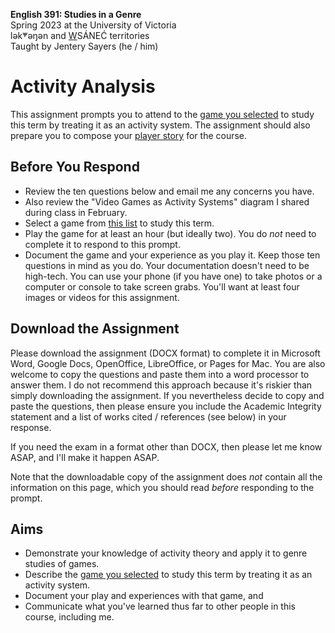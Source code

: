**English 391: Studies in a Genre**          
Spring 2023 at the University of Victoria  
lək̓ʷəŋən and <u>W</u>SÁNEĆ territories     
Taught by Jentery Sayers (he / him)      

# Activity Analysis

This assignment prompts you to attend to the [game you selected](https://docs.google.com/spreadsheets/d/1C6maql6wsx51M6B5YLhgS8cDdqwJXTajUE8Kv5McgLw/edit#gid=0) to study this term by treating it as an activity system. The assignment should also prepare you to compose your [player story](final.html) for the course. 

## Before You Respond

* Review the ten questions below and email me any concerns you have. 
* Also review the "Video Games as Activity Systems" diagram I shared during class in February. 
* Select a game from [this list](https://docs.google.com/spreadsheets/d/1C6maql6wsx51M6B5YLhgS8cDdqwJXTajUE8Kv5McgLw/edit#gid=0) to study this term. 
* Play the game for at least an hour (but ideally two). You do *not* need to complete it to respond to this prompt. 
* Document the game and your experience as you play it. Keep those ten questions in mind as you do. Your documentation doesn't need to be high-tech. You can use your phone (if you have one) to take photos or a computer or console to take screen grabs. You'll want at least four images or videos for this assignment.  

## Download the Assignment

Please download the assignment (DOCX format) to complete it in Microsoft Word, Google Docs, OpenOffice, LibreOffice, or Pages for Mac. You are also welcome to copy the questions and paste them into a word processor to answer them. I do not recommend this approach because it's riskier than simply downloading the assignment. If you nevertheless decide to copy and paste the questions, then please ensure you include the Academic Integrity statement and a list of works cited / references (see below) in your response. 

If you need the exam in a format other than DOCX, then please let me know ASAP, and I'll make it happen ASAP. 

Note that the downloadable copy of the assignment does *not* contain all the information on this page, which you should read *before* responding to the prompt.  

## Aims

* Demonstrate your knowledge of activity theory and apply it to genre studies of games.  
* Describe the [game you selected](https://docs.google.com/spreadsheets/d/1C6maql6wsx51M6B5YLhgS8cDdqwJXTajUE8Kv5McgLw/edit#gid=0) to study this term by treating it as an activity system. 
* Document your play and experiences with that game, and
* Communicate what you've learned thus far to other people in this course, including me. 
